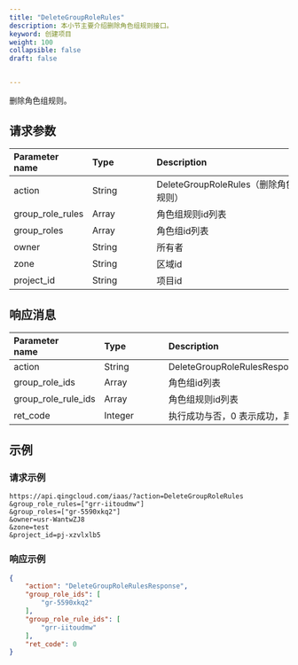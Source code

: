 ```yaml
---
title: "DeleteGroupRoleRules"
description: 本小节主要介绍删除角色组规则接口。 
keyword: 创建项目
weight: 100
collapsible: false
draft: false


---
```




删除角色组规则。

## 请求参数

| <span style="display:inline-block;width:100px">Parameter name</span> | <span style="display:inline-block;width:100">Type</span> | <span style="display:inline-block;width:280px">Description</span> | <span style="display:inline-block;width:100px">Required</span> |
| :----------------------------------------------------------- | :------------------------------------------------------- | :----------------------------------------------------------- | :----------------------------------------------------------- |
| action                                                       | String                                                   | DeleteGroupRoleRules（删除角色组规则）                       | true                                                         |
| group_role_rules                                             | Array                                                    | 角色组规则id列表                                             | true                                                         |
| group_roles                                                  | Array                                                    | 角色组id列表                                                 | false                                                        |
| owner                                                        | String                                                   | 所有者                                                       | false                                                        |
| zone                                                         | String                                                   | 区域id                                                       | false                                                        |
| project_id                                                   | String                                                   | 项目id                                                       | true                                                         |

## 响应消息

| <span style="display:inline-block;width:100px">Parameter name</span> | <span style="display:inline-block;width:100px">Type</span> | <span style="display:inline-block;width:380px">Description</span> |
| :----------------------------------------------------------- | :--------------------------------------------------------- | :----------------------------------------------------------- |
| action                                                       | String                                                     | DeleteGroupRoleRulesResponse                                 |
| group_role_ids                                               | Array                                                      | 角色组id列表                                                 |
| group_role_rule_ids                                          | Array                                                      | 角色组规则id列表                                             |
| ret_code                                                     | Integer                                                    | 执行成功与否，0 表示成功，其他值则为错误代码                 |

## 示例 

### 请求示例

```url
https://api.qingcloud.com/iaas/?action=DeleteGroupRoleRules
&group_role_rules=["grr-iitoudmw"]
&group_roles=["gr-5590xkq2"]
&owner=usr-WantwZJ8
&zone=test
&project_id=pj-xzvlxlb5
```

### 响应示例

```json
{
    "action": "DeleteGroupRoleRulesResponse",
    "group_role_ids": [
        "gr-5590xkq2"
    ],
    "group_role_rule_ids": [
        "grr-iitoudmw"
    ],
    "ret_code": 0
}
```